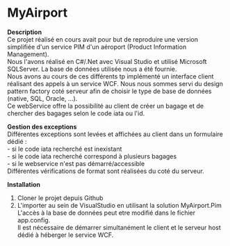 # MyAirport
<b>Description</b><br />
Ce projet réalisé en cours avait pour but de reproduire une version simplifiée d'un service PIM d'un aéroport (Product Information Management).<br /> Nous l'avons réalisé en C#/.Net avec Visual Studio et utilisé Microsoft SQLServer. La base de données utilisée nous a été fournie.<br />
Nous avons au cours de ces différents tp implémenté un interface client réalisant des appels à un service WCF. Nous nous sommes servi du design pattern factory coté serveur afin de choisir le type de base de données (native, SQL, Oracle, ...).<br />
Ce webService offre la possibilité au client de créer un bagage et de chercher des bagages selon le code iata ou l'id.<br />


<b>Gestion des exceptions</b><br />
Différentes exceptions sont levées et affichées au client dans un formulaire dédié :<br />
	- si le code iata recherché est inexistant<br />
	- si le code iata recherché correspond à plusieurs bagages<br />
	- si le webservice n'est pas démarré/accessible<br />
Différentes vérifications de format sont réalisées du coté du serveur.<br />

<b>Installation</b><br />
1) Cloner le projet depuis Github<br />
2) L'importer au sein de VisualStudio en utilisant la solution MyAirport.Pim<br />
L'accès à la base de données peut etre modifié dans le fichier app.config.<br />
Il est nécessaire de démarrer simultanément le client et le serveur host dédié à héberger le service WCF.<br />
